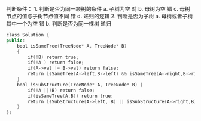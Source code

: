 判断条件：
	1. 判断是否为同一颗树的条件
		a. 子树为空   对
		b. 母树为空    错
		c. 母树节点的值与子树节点值不同   错
		d. 递归的逻辑
	2. 判断是否为子树
		a. 母树或者子树其中一个为空   错
		b. 判断是否为同一棵树
递归

```c++
class Solution {
public:
    bool isSameTree(TreeNode* A, TreeNode* B)
    {
        if(!B) return true;
        if(!A ) return false;
        if(A->val != B->val) return false;
        return isSameTree(A->left,B->left) && isSameTree(A->right,B->right);
    }
    bool isSubStructure(TreeNode* A, TreeNode* B) {
        if(!A ||!B) return false;
        if(isSameTree(A,B)) return true;
        return isSubStructure(A->left, B) || isSubStructure(A->right,B);
    }
};
```